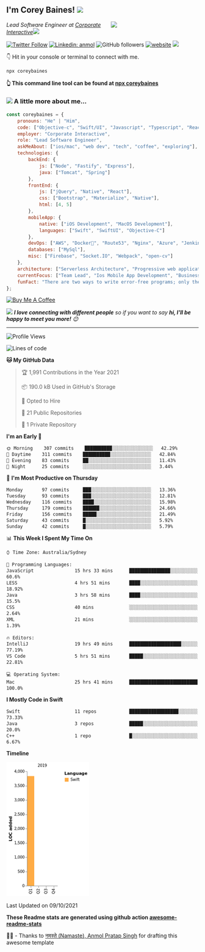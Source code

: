 <h2>I'm Corey Baines! <img src="https://media.giphy.com/media/LEe5yo2E9Fi3FmuEPK/giphy.gif" width="50"></h2>
<img align='right' src="https://media.giphy.com/media/j3dtanKNN4dY6jh6AG/giphy.gif" width="230">
<p><em>Lead Software Engineer at <a href="https://www.corporateinteractive.com.au">Corporate Interactive</a><img src="https://media.giphy.com/media/dtra4r7NXUlI5XRfOR/giphy.gif" width="30"> 
</em></p>

[![Twitter Follow](https://img.shields.io/twitter/follow/coreybaines?label=Follow)](https://twitter.com/intent/follow?screen_name=coreybaines)
[![Linkedin: anmol](https://img.shields.io/badge/-anmol-blue?style=flat-square&logo=Linkedin&logoColor=white&link=https://www.linkedin.com/in/coreybaines/)](https://www.linkedin.com/in/coreybaines/)
![GitHub followers](https://img.shields.io/github/followers/coreybain?label=Follow&style=social)
[![website](https://img.shields.io/badge/Website-46a2f1.svg?&style=flat-square&logo=Google-Chrome&logoColor=white&link=https://coreybaines.com/)](https://coreybaines.com/)
![](https://visitor-badge.glitch.me/badge?page_id=coreybain.coreybain)

👇 Hit in your console or terminal to connect with me.

```bash
npx coreybaines
```
**👆 This command line tool can be found at [npx coreybaines](https://github.com/coreybain/npx_card)**

### <img src="https://media.giphy.com/media/UVG0BN8TOMKkPOJS6e/source.gif" height="20">    A little more about me...  

```javascript
const coreybaines = {
    pronouns: "He" | "Him",
    code: ["Objective-c", "Swift/UI", "Javascript", "Typescript", "React", "Node", "Java"],
    employer: "Corporate Interactive",
    role: "Lead Software Engineer",
    askMeAbout: ["ios/mac", "web dev", "tech", "coffee", "exploring"],
    technologies: {
        backEnd: {
            js: ["Node", "Fastify", "Express"],
            java: ["Tomcat", "Spring"]
        },
        frontEnd: {
            js: ["jQuery", "Native", "React"],
            css: ["Bootstrap", "Materialize", "Native"],
            html: [4, 5]
        },
        mobileApp: {
            native: ["iOS Development", "MacOS Development"],
            languages: ["Swift", "SwiftUI", "Objective-C"]
        },
        devOps: ["AWS", "Docker🐳", "Route53", "Nginx", "Azure", "Jenkins.IO", "Travis CI", "CircleCI"],
        databases: ["MySql"],
        misc: ["Firebase", "Socket.IO", "Webpack", "open-cv"]
    },
    architecture: ["Serverless Architecture", "Progressive web applications", "Single page applications", "AWS Tomcat Business stacks"],
    currentFocus: ["Team Lead", "Ios Mobile App Development", "Business Web Applications"],
    funFact: "There are two ways to write error-free programs; only the third one works"
};
```
<a href="https://www.buymeacoffee.com/coreybaines" target="_blank"><img src="https://cdn.buymeacoffee.com/buttons/v2/default-red.png" alt="Buy Me A Coffee" width="150" ></a>

<img src="https://media.giphy.com/media/LnQjpWaON8nhr21vNW/giphy.gif" width="60"> <em><b>I love connecting with different people</b> so if you want to say <b>hi, I'll be happy to meet you more!</b> 😊</em>

---
<!--START_SECTION:waka-->
![Profile Views](http://img.shields.io/badge/Profile%20Views-0-blue)

![Lines of code](https://img.shields.io/badge/From%20Hello%20World%20I%27ve%20Written-3835%20lines%20of%20code-blue)

**🐱 My GitHub Data** 

> 🏆 1,991 Contributions in the Year 2021
 > 
> 📦 190.0 kB Used in GitHub's Storage 
 > 
> 💼 Opted to Hire
 > 
> 📜 21 Public Repositories 
 > 
> 🔑 1 Private Repository 
 > 
**I'm an Early 🐤** 

```text
🌞 Morning    307 commits    ██████████░░░░░░░░░░░░░░░   42.29% 
🌆 Daytime    311 commits    ██████████░░░░░░░░░░░░░░░   42.84% 
🌃 Evening    83 commits     ██░░░░░░░░░░░░░░░░░░░░░░░   11.43% 
🌙 Night      25 commits     ░░░░░░░░░░░░░░░░░░░░░░░░░   3.44%

```
📅 **I'm Most Productive on Thursday** 

```text
Monday       97 commits     ███░░░░░░░░░░░░░░░░░░░░░░   13.36% 
Tuesday      93 commits     ███░░░░░░░░░░░░░░░░░░░░░░   12.81% 
Wednesday    116 commits    ████░░░░░░░░░░░░░░░░░░░░░   15.98% 
Thursday     179 commits    ██████░░░░░░░░░░░░░░░░░░░   24.66% 
Friday       156 commits    █████░░░░░░░░░░░░░░░░░░░░   21.49% 
Saturday     43 commits     █░░░░░░░░░░░░░░░░░░░░░░░░   5.92% 
Sunday       42 commits     █░░░░░░░░░░░░░░░░░░░░░░░░   5.79%

```


📊 **This Week I Spent My Time On** 

```text
⌚︎ Time Zone: Australia/Sydney

💬 Programming Languages: 
JavaScript               15 hrs 33 mins      ███████████████░░░░░░░░░░   60.6% 
LESS                     4 hrs 51 mins       ████░░░░░░░░░░░░░░░░░░░░░   18.92% 
Java                     3 hrs 58 mins       ████░░░░░░░░░░░░░░░░░░░░░   15.5% 
CSS                      40 mins             ░░░░░░░░░░░░░░░░░░░░░░░░░   2.64% 
XML                      21 mins             ░░░░░░░░░░░░░░░░░░░░░░░░░   1.39%

🔥 Editors: 
IntelliJ                 19 hrs 49 mins      ███████████████████░░░░░░   77.19% 
VS Code                  5 hrs 51 mins       █████░░░░░░░░░░░░░░░░░░░░   22.81%

💻 Operating System: 
Mac                      25 hrs 41 mins      █████████████████████████   100.0%

```

**I Mostly Code in Swift** 

```text
Swift                    11 repos            ██████████████████░░░░░░░   73.33% 
Java                     3 repos             █████░░░░░░░░░░░░░░░░░░░░   20.0% 
C++                      1 repo              █░░░░░░░░░░░░░░░░░░░░░░░░   6.67%

```


**Timeline**

![Chart not found](https://raw.githubusercontent.com/coreybain/coreybain/main/charts/bar_graph.png) 


 Last Updated on 09/10/2021
<!--END_SECTION:waka-->

**These Readme stats are generated using github action [awesome-readme-stats](https://github.com/anmol098/waka-readme-stats)**

🙏🏻 - Thanks to <a href="https://github.com/anmol098/">नमस्ते (Namaste), Anmol Pratap Singh</a> for drafting this awesome template
